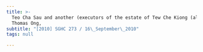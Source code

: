 ```yaml
---
title: >-
  Teo Cha Sau and another (executors of the estate of Tew Che Kiong (alias
  Thomas Ong,
subtitle: "[2010] SGHC 273 / 16\_September\_2010"
tags: null

---
```


